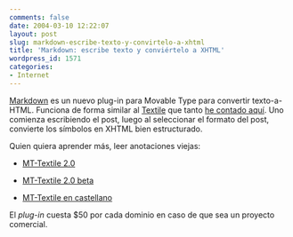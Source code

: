 ```yaml
---
comments: false
date: 2004-03-10 12:22:07
layout: post
slug: markdown-escribe-texto-y-convirtelo-a-xhtml
title: 'Markdown: escribe texto y conviértelo a XHTML'
wordpress_id: 1571
categories:
- Internet
---
```


[Markdown](http://daringfireball.net/projects/markdown/) es un nuevo plug-in para Movable Type para convertir texto-a-HTML. Funciona de forma similar al [Textile](http://www.textism.com/tools/textile/) que tanto [he contado aquí](/archivos/categorias/movable_type/mttextile_20.php). Uno comienza escribiendo el post, luego al seleccionar el formato del post, convierte los símbolos en XHTML bien estructurado.





Quien quiera aprender más, leer anotaciones viejas:





  


  * [MT-Textile 2.0](/archivos/categorias/movable_type/mttextile_20.php)


  * [MT-Textile 2.0 beta](/archivos/categorias/movable_type/mttextile_20_beta.php)


  * [MT-Textile en castellano](http://kusor.net/archivo-dhtml/2003/04/index.php#000398)





El _plug-in_ cuesta $50 por cada dominio en caso de que sea un proyecto comercial.




 
